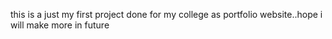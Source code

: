 this is a just my first project done for my college as portfolio website..hope i will make more in future
